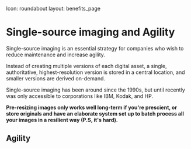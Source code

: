 Icon: roundabout
layout: benefits_page

# Single-source imaging and Agility

Single-source imaging is an essential strategy for companies who wish to reduce maintenance and increase agility.

Instead of creating multiple versions of each digital asset, a single, authoritative, highest-resolution version is stored in a central location, and smaller versions are derived on-demand.

Single-source imaging has been around since the 1990s, but until recently was only accessible to corporations like IBM, Kodak, and HP.

**Pre-resizing images only works well long-term if you're prescient, or store originals and have an elaborate system set up to batch process all your images in a resilient way (P.S, it's hard).**

## Agility

